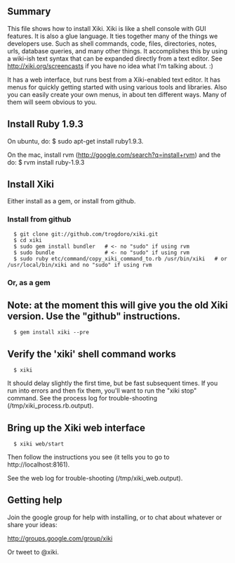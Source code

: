 ## Summary

This file shows how to install Xiki.  Xiki is like a shell console with GUI features.  It is also a glue language.  It ties together many of the things we developers use.  Such as shell commands, code, files, directories, notes, urls, database queries, and many other things.  It accomplishes this by using a wiki-ish text syntax that can be expanded directly from a text editor.  See http://xiki.org/screencasts if you have no idea what I'm talking about. :)

It has a web interface, but runs best from a Xiki-enabled text editor.  It has menus for quickly getting started with using various tools and libraries.  Also you can easily create your own menus, in about ten different ways.  Many of them will seem obvious to you.

## Install Ruby 1.9.3

On ubuntu, do: $ sudo apt-get install ruby1.9.3.

On the mac, install rvm (http://google.com/search?q=install+rvm) and the do: $ rvm install ruby-1.9.3

## Install Xiki

Either install as a gem, or install from github.

### Install from github

      $ git clone git://github.com/trogdoro/xiki.git
      $ cd xiki
      $ sudo gem install bundler   # <- no "sudo" if using rvm
      $ sudo bundle                # <- no "sudo" if using rvm
      $ sudo ruby etc/command/copy_xiki_command_to.rb /usr/bin/xiki   # or /usr/local/bin/xiki and no "sudo" if using rvm

### Or, as a gem

## Note: at the moment this will give you the old Xiki version.  Use the "github" instructions.

      $ gem install xiki --pre

## Verify the 'xiki' shell command works

      $ xiki

It should delay slightly the first time, but be fast subsequent
times.  If you run into errors and then fix them, you'll want to
run the "xiki stop" command.  See the process log for
trouble-shooting (/tmp/xiki_process.rb.output).

## Bring up the Xiki web interface

      $ xiki web/start

Then follow the instructions you see (it tells you to go to http://localhost:8161).

See the web log for trouble-shooting (/tmp/xiki_web.output).

## Getting help

Join the google group for help with installing, or to chat about
whatever or share your ideas:

http://groups.google.com/group/xiki

Or tweet to @xiki.

